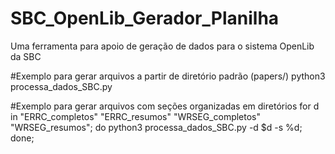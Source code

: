 # SBC_OpenLib_Gerador_Planilha
Uma ferramenta para apoio de geração de dados para o sistema OpenLib da SBC

#Exemplo para gerar arquivos a partir de diretório padrão (papers/)
python3 processa_dados_SBC.py 

#Exemplo para gerar arquivos com seções organizadas em diretórios
for d in "ERRC_completos" "ERRC_resumos" "WRSEG_completos" "WRSEG_resumos"; do python3 processa_dados_SBC.py -d $d -s %d; done; 


